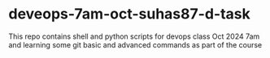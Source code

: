 # deveops-7am-oct-suhas87-d-task
This repo contains shell and python scripts for devops class Oct 2024 7am and learning some git basic and advanced commands as part of the course
